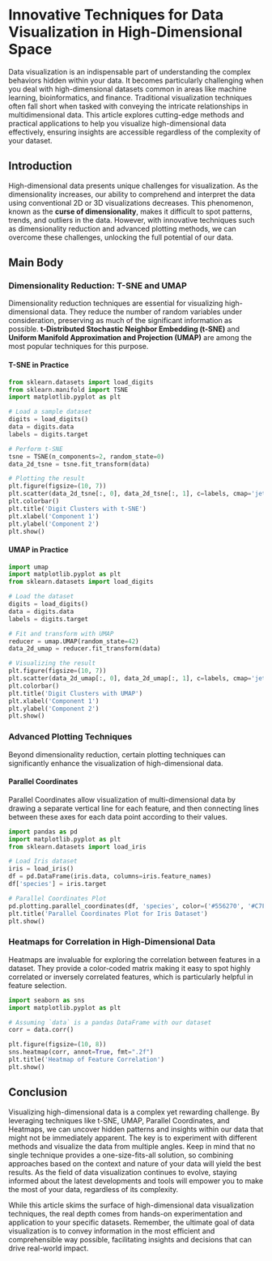 # Innovative Techniques for Data Visualization in High-Dimensional Space

Data visualization is an indispensable part of understanding the complex behaviors hidden within your data. It becomes particularly challenging when you deal with high-dimensional datasets common in areas like machine learning, bioinformatics, and finance. Traditional visualization techniques often fall short when tasked with conveying the intricate relationships in multidimensional data. This article explores cutting-edge methods and practical applications to help you visualize high-dimensional data effectively, ensuring insights are accessible regardless of the complexity of your dataset.

## Introduction

High-dimensional data presents unique challenges for visualization. As the dimensionality increases, our ability to comprehend and interpret the data using conventional 2D or 3D visualizations decreases. This phenomenon, known as the **curse of dimensionality**, makes it difficult to spot patterns, trends, and outliers in the data. However, with innovative techniques such as dimensionality reduction and advanced plotting methods, we can overcome these challenges, unlocking the full potential of our data.

## Main Body

### Dimensionality Reduction: T-SNE and UMAP

Dimensionality reduction techniques are essential for visualizing high-dimensional data. They reduce the number of random variables under consideration, preserving as much of the significant information as possible. **t-Distributed Stochastic Neighbor Embedding (t-SNE)** and **Uniform Manifold Approximation and Projection (UMAP)** are among the most popular techniques for this purpose.

#### T-SNE in Practice

```python
from sklearn.datasets import load_digits
from sklearn.manifold import TSNE
import matplotlib.pyplot as plt

# Load a sample dataset
digits = load_digits()
data = digits.data
labels = digits.target

# Perform t-SNE
tsne = TSNE(n_components=2, random_state=0)
data_2d_tsne = tsne.fit_transform(data)

# Plotting the result
plt.figure(figsize=(10, 7))
plt.scatter(data_2d_tsne[:, 0], data_2d_tsne[:, 1], c=labels, cmap='jet', alpha=0.7)
plt.colorbar()
plt.title('Digit Clusters with t-SNE')
plt.xlabel('Component 1')
plt.ylabel('Component 2')
plt.show()
```

#### UMAP in Practice

```python
import umap
import matplotlib.pyplot as plt
from sklearn.datasets import load_digits

# Load the dataset
digits = load_digits()
data = digits.data
labels = digits.target

# Fit and transform with UMAP
reducer = umap.UMAP(random_state=42)
data_2d_umap = reducer.fit_transform(data)

# Visualizing the result
plt.figure(figsize=(10, 7))
plt.scatter(data_2d_umap[:, 0], data_2d_umap[:, 1], c=labels, cmap='jet', alpha=0.7)
plt.colorbar()
plt.title('Digit Clusters with UMAP')
plt.xlabel('Component 1')
plt.ylabel('Component 2')
plt.show()
```

### Advanced Plotting Techniques

Beyond dimensionality reduction, certain plotting techniques can significantly enhance the visualization of high-dimensional data.

#### Parallel Coordinates

Parallel Coordinates allow visualization of multi-dimensional data by drawing a separate vertical line for each feature, and then connecting lines between these axes for each data point according to their values.

```python
import pandas as pd
import matplotlib.pyplot as plt
from sklearn.datasets import load_iris

# Load Iris dataset
iris = load_iris()
df = pd.DataFrame(iris.data, columns=iris.feature_names)
df['species'] = iris.target

# Parallel Coordinates Plot
pd.plotting.parallel_coordinates(df, 'species', color=('#556270', '#C7F464', '#4ECDC4'))
plt.title('Parallel Coordinates Plot for Iris Dataset')
plt.show()
```

### Heatmaps for Correlation in High-Dimensional Data

Heatmaps are invaluable for exploring the correlation between features in a dataset. They provide a color-coded matrix making it easy to spot highly correlated or inversely correlated features, which is particularly helpful in feature selection.

```python
import seaborn as sns
import matplotlib.pyplot as plt

# Assuming `data` is a pandas DataFrame with our dataset
corr = data.corr()

plt.figure(figsize=(10, 8))
sns.heatmap(corr, annot=True, fmt=".2f")
plt.title('Heatmap of Feature Correlation')
plt.show()
```

## Conclusion

Visualizing high-dimensional data is a complex yet rewarding challenge. By leveraging techniques like t-SNE, UMAP, Parallel Coordinates, and Heatmaps, we can uncover hidden patterns and insights within our data that might not be immediately apparent. The key is to experiment with different methods and visualize the data from multiple angles. Keep in mind that no single technique provides a one-size-fits-all solution, so combining approaches based on the context and nature of your data will yield the best results. As the field of data visualization continues to evolve, staying informed about the latest developments and tools will empower you to make the most of your data, regardless of its complexity.

While this article skims the surface of high-dimensional data visualization techniques, the real depth comes from hands-on experimentation and application to your specific datasets. Remember, the ultimate goal of data visualization is to convey information in the most efficient and comprehensible way possible, facilitating insights and decisions that can drive real-world impact.